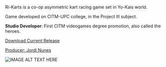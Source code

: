 
Ri-Karts is a co-op asymmetric kart racing game set in Yo-Kais world. 

Game developed on CITM-UPC college, in the Project III subject.


**Studio Developer**: First CITM videogames degree promotion, also called the heroes.

<dl>
  <a href="https://github.com/CITMProject3/Project3/releases/download/G.0.1/Ri-Karts.G0.1.zip" class="btn">Download Current Release</a>
</dl>

[Producer: Jordi Nunes](jnunes.md)

![IMAGE ALT TEXT HERE](https://cdnb.artstation.com/p/assets/images/images/005/283/511/large/marti-pinos-melo-portrait-oni-4-4.jpg)

